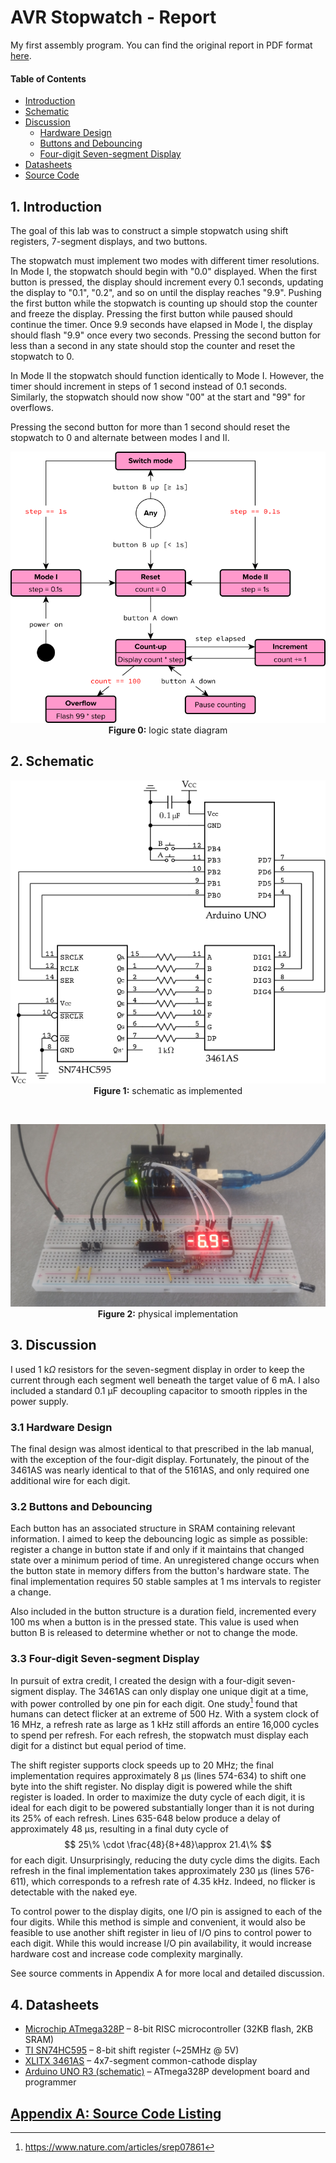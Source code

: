 # AVR Stopwatch -  Report

My first assembly program. You can find the original report in PDF format [here](report.pdf).

#### Table of Contents
- [Introduction](#1-introduction)
- [Schematic](#2-schematic)
- [Discussion](#3-discussion)
  - [Hardware Design](#31-hardware-design)
  - [Buttons and Debouncing](#32-buttons-and-debouncing)
  - [Four-digit Seven-segment Display](#33-four-digit-seven-segment-display)
- [Datasheets](#4-datasheets)
- [Source Code](main.S)

## 1. Introduction
The goal of this lab was to construct a simple stopwatch using shift registers,
7-segment displays, and two buttons.

The stopwatch must implement two modes with different timer resolutions.
In Mode I, the stopwatch should begin with "0.0" displayed. When the first
button is pressed, the display should increment every 0.1 seconds, updating the
display to "0.1", "0.2", and so on until the display reaches "9.9".
Pushing the first button while the stopwatch is counting up should stop the
counter and freeze the display. Pressing the first button while paused should
continue the timer. Once 9.9 seconds have elapsed in Mode I, the display should
flash "9.9" once every two seconds. Pressing the second button for less than a
second in any state should stop the counter and reset the stopwatch to 0.

In Mode II the stopwatch should function identically to Mode I. However,
the timer should increment in steps of 1 second instead of 0.1 seconds.
Similarly, the stopwatch should now show "00" at the start and "99" for
overflows.

Pressing the second button for more than 1 second should reset the
stopwatch to 0 and alternate between modes I and II.

<p align=center>
 <img src=images/state-diagram.png><br>
 <b>Figure 0:</b> logic state diagram
</p>


## 2. Schematic
<p align=center>
 <img src=images/schematic.png><br>
 <b>Figure 1:</b> schematic as implemented
</p>
<br>
<p align=center>
 <img src=images/implementation.jpg><br>
 <b>Figure 2:</b> physical implementation
</p>

## 3. Discussion
I used $1\ \text{k}\Omega$ resistors for the seven-segment display
in order to keep the current through each segment well beneath the target value
of $6\ \text{mA}$. I also included a standard $0.1\ \upmu\text{F}$ decoupling
capacitor to smooth ripples in the power supply.

### 3.1 Hardware Design
The final design was almost identical to that prescribed in the lab manual, with
the exception of the four-digit display. Fortunately, the pinout of the 3461AS
was nearly identical to that of the 5161AS, and only required one additional
wire for each digit.

### 3.2 Buttons and Debouncing
Each button has an associated structure in SRAM containing relevant information.
I aimed to keep the debouncing logic as simple as possible: register a change
in button state if and only if it maintains that changed state over a minimum
period of time. An unregistered change occurs when the button state in memory
differs from the button's hardware state. The final implementation requires
50 stable samples at $1\ \text{ms}$ intervals to register a change.

Also included in the button structure is a duration field, incremented
every $100\ \text{ms}$ when a button is in the pressed state. This value is used
when button B is released to determine whether or not to change the mode.

### 3.3 Four-digit Seven-segment Display
In pursuit of extra credit, I created the design with a four-digit
seven-sigment display. The 3461AS can only display one unique digit at a time,
with power controlled by one pin for each digit. One study[^1]
found that humans can detect flicker at an extreme of $500\ \text{Hz}$. With a
system clock of $16\ \text{MHz}$, a refresh rate as large as $1\ \text{kHz}$ still
affords an entire 16,000 cycles to spend per refresh. For each refresh, the
stopwatch must display each digit for a distinct but equal period of time.

The shift register supports clock speeds up to $20\ \text{MHz}$; the final
implementation requires approximately $8\ \upmu\text{s}$ (lines 574-634) to
shift one byte into the shift register. No display digit is powered while the shift
register is loaded. In order to maximize the duty cycle of each digit, it is
ideal for each digit to be powered substantially longer than it is not during
its 25% of each refresh. Lines 635-648 below produce a delay of approximately
$48\ \upmu\text{s}$, resulting in a final duty cycle of
$$ 25\% \cdot \frac{48}{8+48}\approx 21.4\% $$
for each digit. Unsurprisingly, reducing the duty cycle dims the digits.
Each refresh in the final implementation takes approximately
$230\ \upmu\text{s}$ (lines 576-611), which corresponds to a refresh rate of
$4.35\ \text{kHz}$. Indeed, no flicker is detectable with the naked eye.

To control power to the display digits, one I/O pin is assigned to each of
the four digits. While this method is simple and convenient, it would also be
feasible to use another shift register in lieu of I/O pins to control power to
each digit. While this would increase I/O pin availability, it would increase
hardware cost and increase code complexity marginally.

[^1]: https://www.nature.com/articles/srep07861

See source comments in Appendix A for more local and detailed discussion.

## 4. Datasheets
- [Microchip ATmega328P](https://ww1.microchip.com/downloads/aemDocuments/documents/MCU08/ProductDocuments/DataSheets/ATmega48A-PA-88A-PA-168A-PA-328-P-DS-DS40002061B.pdf) &ndash; 8-bit RISC microcontroller (32KB flash, 2KB SRAM)
- [TI SN74HC595](https://www.ti.com/lit/gpn/sn74hc595) &ndash; 8-bit shift register (~25MHz @ 5V)
- [XLITX 3461AS](http://www.xlitx.com/datasheet/3461AS.pdf) &ndash; 4x7-segment common-cathode display
- [Arduino UNO R3 (schematic)](https://www.arduino.cc/en/uploads/Main/Arduino_Uno_Rev3-schematic.pdf) &ndash; ATmega328P development board and programmer

## [Appendix A: Source Code Listing](main.S)
